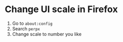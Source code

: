 # Change UI scale in Firefox

1. Go to `about:config`
2. Search `perpx`
3. Change scale to number you like
